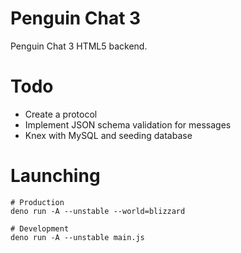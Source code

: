 # Penguin Chat 3

Penguin Chat 3 HTML5 backend.

# Todo

* Create a protocol
* Implement JSON schema validation for messages
* Knex with MySQL and seeding database


# Launching

```
# Production
deno run -A --unstable --world=blizzard

# Development
deno run -A --unstable main.js
```